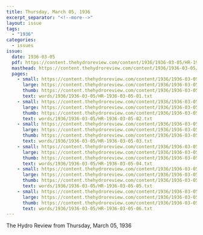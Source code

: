```yaml
---
title: Thursday, March 05, 1936
excerpt_separator: "<!--more-->"
layout: issue
tags:
  - "1936"
categories:
  - issues
issue:
  date: 1936-03-05
  pdf: https://content.thehydroreview.com/content/1936/1936-03-05/HR-1936-03-05.pdf
  masthead: https://content.thehydroreview.com/content/1936/1936-03-05/masthead/HR-1936-03-05.jpg
  pages:
    - small: https://content.thehydroreview.com/content/1936/1936-03-05/small/HR-1936-03-05-01.jpg
      large: https://content.thehydroreview.com/content/1936/1936-03-05/large/HR-1936-03-05-01.jpg
      thumb: https://content.thehydroreview.com/content/1936/1936-03-05/thumbnails/HR-1936-03-05-01.jpg
      text: words/1936/1936-03-05/HR-1936-03-05-01.txt
    - small: https://content.thehydroreview.com/content/1936/1936-03-05/small/HR-1936-03-05-02.jpg
      large: https://content.thehydroreview.com/content/1936/1936-03-05/large/HR-1936-03-05-02.jpg
      thumb: https://content.thehydroreview.com/content/1936/1936-03-05/thumbnails/HR-1936-03-05-02.jpg
      text: words/1936/1936-03-05/HR-1936-03-05-02.txt
    - small: https://content.thehydroreview.com/content/1936/1936-03-05/small/HR-1936-03-05-03.jpg
      large: https://content.thehydroreview.com/content/1936/1936-03-05/large/HR-1936-03-05-03.jpg
      thumb: https://content.thehydroreview.com/content/1936/1936-03-05/thumbnails/HR-1936-03-05-03.jpg
      text: words/1936/1936-03-05/HR-1936-03-05-03.txt
    - small: https://content.thehydroreview.com/content/1936/1936-03-05/small/HR-1936-03-05-04.jpg
      large: https://content.thehydroreview.com/content/1936/1936-03-05/large/HR-1936-03-05-04.jpg
      thumb: https://content.thehydroreview.com/content/1936/1936-03-05/thumbnails/HR-1936-03-05-04.jpg
      text: words/1936/1936-03-05/HR-1936-03-05-04.txt
    - small: https://content.thehydroreview.com/content/1936/1936-03-05/small/HR-1936-03-05-05.jpg
      large: https://content.thehydroreview.com/content/1936/1936-03-05/large/HR-1936-03-05-05.jpg
      thumb: https://content.thehydroreview.com/content/1936/1936-03-05/thumbnails/HR-1936-03-05-05.jpg
      text: words/1936/1936-03-05/HR-1936-03-05-05.txt
    - small: https://content.thehydroreview.com/content/1936/1936-03-05/small/HR-1936-03-05-06.jpg
      large: https://content.thehydroreview.com/content/1936/1936-03-05/large/HR-1936-03-05-06.jpg
      thumb: https://content.thehydroreview.com/content/1936/1936-03-05/thumbnails/HR-1936-03-05-06.jpg
      text: words/1936/1936-03-05/HR-1936-03-05-06.txt
---
```


The Hydro Review from Thursday, March 05, 1936

<!--more-->

